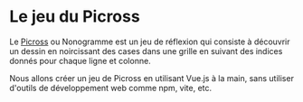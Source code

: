 # Le jeu du Picross

Le [Picross](https://fr.wikipedia.org/wiki/Picross) ou Nonogramme est un jeu de réflexion qui consiste à découvrir
un dessin en noircissant des cases dans une grille en suivant des indices donnés pour chaque ligne et colonne.

Nous allons créer un jeu de Picross en utilisant Vue.js à la main, sans utiliser d'outils de développement web
comme npm, vite, etc.
